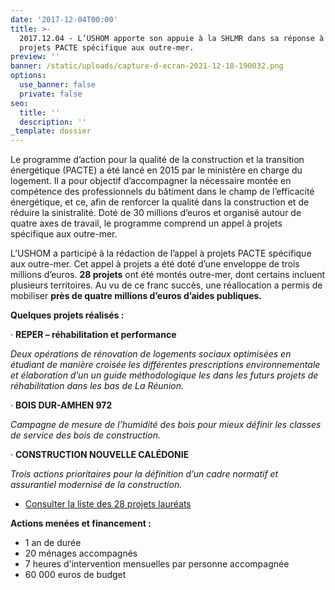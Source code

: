 ```yaml
---
date: '2017-12-04T00:00'
title: >-
  2017.12.04 - L’USHOM apporte son appuie à la SHLMR dans sa réponse à l’appel à
  projets PACTE spécifique aux outre-mer. 
preview: ''
banner: /static/uploads/capture-d-ecran-2021-12-18-190032.png
options:
  use_banner: false
  private: false
seo:
  title: ''
  description: ''
_template: dossier
---
```


Le programme d’action pour la qualité de la construction et la transition énergétique (PACTE) a été lancé en 2015 par le ministère en charge du logement. Il a pour objectif d’accompagner la nécessaire montée en compétence des professionnels du bâtiment dans le champ de l’efficacité énergétique, et ce, afin de renforcer la qualité dans la construction et de réduire la sinistralité. Doté de 30 millions d’euros et organisé autour de quatre axes de travail, le programme comprend un appel à projets spécifique aux outre-mer.

L’USHOM a participé à la rédaction de l’appel à projets PACTE spécifique aux outre-mer. Cet appel à projets a été doté d’une enveloppe de trois millions d’euros. **28 projets** ont été montés outre-mer, dont certains incluent plusieurs territoires. Au vu de ce franc succès, une réallocation a permis de mobiliser **près de quatre millions d’euros d’aides publiques.**

**Quelques projets réalisés :**

· **REPER – réhabilitation et performance**

_Deux opérations de rénovation de logements sociaux optimisées en étudiant de manière croisée les différentes prescriptions environnementale et élaboration d’un un guide méthodologique les dans les futurs projets de réhabilitation dans les bas de La Réunion._

· **BOIS DUR-AMHEN 972**

_Campagne de mesure de l’humidité des bois pour mieux définir les classes de service des bois de construction._

· **CONSTRUCTION NOUVELLE CALÉDONIE**

_Trois actions prioritaires pour la définition d’un cadre normatif et assurantiel modernisé de la construction._

* [Consulter la liste des 28 projets lauréats](https://www.programmepacte.fr/sites/default/files/actualites/docs/CP_PACTE_LAUREATS_AP11_OutreMerV2.pdf)

**Actions menées et financement :**

* 1 an de durée
* 20 ménages accompagnés
* 7 heures d'intervention mensuelles par personne accompagnée
* 60 000 euros de budget
